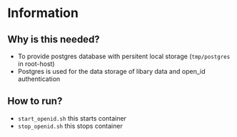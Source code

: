 # Information
## Why is this needed?
- To provide postgres database with persitent local storage (`tmp/postgres` in root-host)
- Postgres is used for the data storage of libary data and open_id authentication

## How to run?
- `start_openid.sh` this starts container
- `stop_openid.sh` this stops container